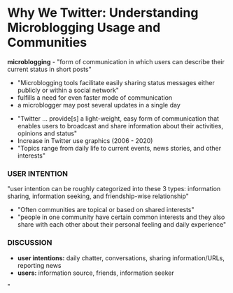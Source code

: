 # Why We Twitter: Understanding Microblogging Usage and Communities

**microblogging** - "form of communication in which users can describe their
current status in short posts"
- "Microblogging tools facilitate easily sharing status messages either publicly
  or within a social network"
- fulfills a need for even faster mode of communication
- a microblogger may post several updates in a single day

* "Twitter ... provide[s] a light-weight, easy form of communication that
  enables users to broadcast and share information about their activities,
opinions and status"
* Increase in Twitter use graphics (2006 - 2020)
* "Topics range from daily life to current events, news stories, and other
  interests"

### USER INTENTION
"user intention can be roughly categorized into these 3 types: information
sharing, information seeking, and friendship-wise relationship"
- "Often communities are topical or based on shared interests"
- "people in one community have certain common interests and they also share
  with each other about their personal feeling and daily experience"

### DISCUSSION
- **user intentions:** daily chatter, conversations, sharing information/URLs, reporting news 
- **users:** information source, friends, information seeker


"
